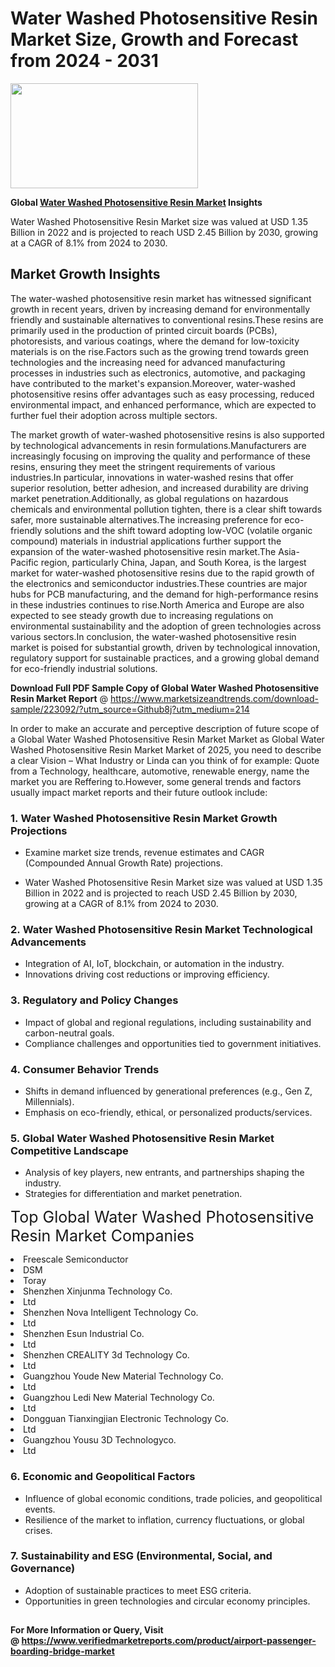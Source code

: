 <H1>Water Washed Photosensitive Resin Market Size, Growth and Forecast from 2024 - 2031</H1><img class="aligncenter size-medium wp-image-584254" src="https://thirdeyenews.in/wp-content/uploads/2024/09/Global-Market-Research-300x168.jpeg" alt="" width="300" height="168" /><p><strong>Global&nbsp;<a href="https://www.marketsizeandtrends.com/download-sample/223092/?utm_source=Github8j?utm_medium=214">Water Washed Photosensitive Resin Market</a> Insights</strong></p><p>Water Washed Photosensitive Resin Market size was valued at USD 1.35 Billion in 2022 and is projected to reach USD 2.45 Billion by 2030, growing at a CAGR of 8.1% from 2024 to 2030.</p><p><h2>Market Growth Insights</h2> <p>The water-washed photosensitive resin market has witnessed significant growth in recent years, driven by increasing demand for environmentally friendly and sustainable alternatives to conventional resins.These resins are primarily used in the production of printed circuit boards (PCBs), photoresists, and various coatings, where the demand for low-toxicity materials is on the rise.Factors such as the growing trend towards green technologies and the increasing need for advanced manufacturing processes in industries such as electronics, automotive, and packaging have contributed to the market's expansion.Moreover, water-washed photosensitive resins offer advantages such as easy processing, reduced environmental impact, and enhanced performance, which are expected to further fuel their adoption across multiple sectors.</p> <p>The market growth of water-washed photosensitive resins is also supported by technological advancements in resin formulations.Manufacturers are increasingly focusing on improving the quality and performance of these resins, ensuring they meet the stringent requirements of various industries.In particular, innovations in water-washed resins that offer superior resolution, better adhesion, and increased durability are driving market penetration.Additionally, as global regulations on hazardous chemicals and environmental pollution tighten, there is a clear shift towards safer, more sustainable alternatives.The increasing preference for eco-friendly solutions and the shift toward adopting low-VOC (volatile organic compound) materials in industrial applications further support the expansion of the water-washed photosensitive resin market.The Asia-Pacific region, particularly China, Japan, and South Korea, is the largest market for water-washed photosensitive resins due to the rapid growth of the electronics and semiconductor industries.These countries are major hubs for PCB manufacturing, and the demand for high-performance resins in these industries continues to rise.North America and Europe are also expected to see steady growth due to increasing regulations on environmental sustainability and the adoption of green technologies across various sectors.In conclusion, the water-washed photosensitive resin market is poised for substantial growth, driven by technological innovation, regulatory support for sustainable practices, and a growing global demand for eco-friendly industrial solutions.<p><span class=""><strong>Download Full PDF Sample Copy of Global Water Washed Photosensitive Resin Market Report</strong> @ <a href="https://www.marketsizeandtrends.com/download-sample/223092/?utm_source=Github8j?utm_medium=214" target="_blank">https://www.marketsizeandtrends.com/download-sample/223092/?utm_source=Github8j?utm_medium=214</a></span></p><p>In order to make an accurate and perceptive description of future scope of a Global&nbsp;Water Washed Photosensitive Resin Market Market as Global&nbsp;Water Washed Photosensitive Resin Market Market of 2025, you need to describe a clear Vision &ndash; What Industry or Linda can you think of for example: Quote from a Technology, healthcare, automotive, renewable energy, name the market you are Reffering to.However, some general trends and factors usually impact market reports and their future outlook include:</p><h3>1.&nbsp;<strong>Water Washed Photosensitive Resin Market Growth Projections</strong></h3><ul><li>Examine market size trends, revenue estimates and CAGR (Compounded Annual Growth Rate) projections.</li><li><p>Water Washed Photosensitive Resin Market size was valued at USD 1.35 Billion in 2022 and is projected to reach USD 2.45 Billion by 2030, growing at a CAGR of 8.1% from 2024 to 2030.</p></li></ul><h3>2.&nbsp;<strong>Water Washed Photosensitive Resin Market Technological Advancements</strong></h3><ul><li>Integration of AI, IoT, blockchain, or automation in the industry.</li><li>Innovations driving cost reductions or improving efficiency.</li></ul><h3>3.&nbsp;<strong>Regulatory and Policy Changes</strong></h3><ul><li>Impact of global and regional regulations, including sustainability and carbon-neutral goals.</li><li>Compliance challenges and opportunities tied to government initiatives.</li></ul><h3>4.&nbsp;<strong>Consumer Behavior Trends</strong></h3><ul><li>Shifts in demand influenced by generational preferences (e.g., Gen Z, Millennials).</li><li>Emphasis on eco-friendly, ethical, or personalized products/services.</li></ul><h3>5.&nbsp;<strong>Global Water Washed Photosensitive Resin Market Competitive Landscape</strong></h3><ul><li>Analysis of key players, new entrants, and partnerships shaping the industry.</li><li>Strategies for differentiation and market penetration.</li></ul><p data-pm-slice="1 1 []"><span style="color: inherit; font-family: inherit; font-size: 25px;">Top Global Water Washed Photosensitive Resin Market Companies</span></p><div class="" data-test-id=""><p><li>Freescale Semiconductor</li><li> DSM</li><li> Toray</li><li> Shenzhen Xinjunma Technology Co.</li><li> Ltd</li><li> Shenzhen Nova Intelligent Technology Co.</li><li> Ltd</li><li> Shenzhen Esun Industrial Co.</li><li>Ltd</li><li> Shenzhen CREALITY 3d Technology Co.</li><li> Ltd</li><li> Guangzhou Youde New Material Technology Co.</li><li> Ltd</li><li> Guangzhou Ledi New Material Technology Co.</li><li> Ltd</li><li> Dongguan Tianxingjian Electronic Technology Co.</li><li> Ltd</li><li> Guangzhou Yousu 3D Technologyco.</li><li>Ltd</li></p></div><h3>6.&nbsp;<strong>Economic and Geopolitical Factors</strong></h3><ul><li>Influence of global economic conditions, trade policies, and geopolitical events.</li><li>Resilience of the market to inflation, currency fluctuations, or global crises.</li></ul><h3>7.&nbsp;<strong>Sustainability and ESG (Environmental, Social, and Governance)</strong></h3><ul><li>Adoption of sustainable practices to meet ESG criteria.</li><li>Opportunities in green technologies and circular economy principles.</li></ul><h2><strong style="font-size: 14px;">For More Information or Query, Visit @&nbsp;</strong><a style="background-color: #ffffff; font-size: 14px;" href="https://www.marketsizeandtrends.com/report/water-washed-photosensitive-resin-market/" target="_blank">https://www.verifiedmarketreports.com/product/airport-passenger-boarding-bridge-market</a></h2>